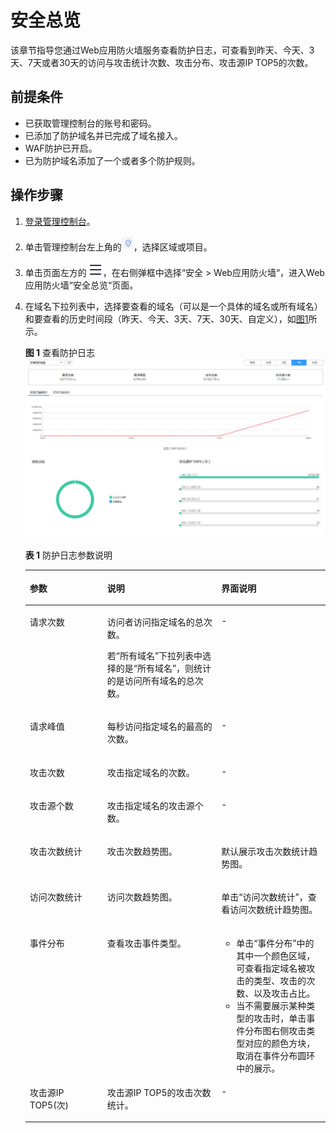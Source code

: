# 安全总览<a name="waf_01_0021"></a>

该章节指导您通过Web应用防火墙服务查看防护日志，可查看到昨天、今天、3天、7天或者30天的访问与攻击统计次数、攻击分布、攻击源IP TOP5的次数。

## 前提条件<a name="section2256777914731"></a>

-   已获取管理控制台的账号和密码。
-   已添加了防护域名并已完成了域名接入。
-   WAF防护已开启。
-   已为防护域名添加了一个或者多个防护规则。

## 操作步骤<a name="section61533550183130"></a>

1.  [登录管理控制台](https://console.huaweicloud.com/&locale=zh-cn)。
2.  单击管理控制台左上角的![](figures/icon-region.jpg)，选择区域或项目。
3.  单击页面左方的![](figures/icon-Service.png)，在右侧弹框中选择“安全  \>  Web应用防火墙“，进入Web应用防火墙“安全总览“页面。
4.  在域名下拉列表中，选择要查看的域名（可以是一个具体的域名或所有域名）和要查看的历史时间段（昨天、今天、3天、7天、30天、自定义），如[图1](#fig5451829111656)所示。

    **图 1**  查看防护日志<a name="fig5451829111656"></a>  
    ![](figures/查看防护日志.jpg "查看防护日志")

    **表 1**  防护日志参数说明

    <a name="table2857356711453"></a>
    <table><thead align="left"><tr id="row2386908311453"><th class="cellrowborder" valign="top" width="25.81258125812581%" id="mcps1.2.4.1.1"><p id="p1936630111453"><a name="p1936630111453"></a><a name="p1936630111453"></a>参数</p>
    </th>
    <th class="cellrowborder" valign="top" width="38.033803380338036%" id="mcps1.2.4.1.2"><p id="p2516658611453"><a name="p2516658611453"></a><a name="p2516658611453"></a>说明</p>
    </th>
    <th class="cellrowborder" valign="top" width="36.153615361536154%" id="mcps1.2.4.1.3"><p id="p21644893114937"><a name="p21644893114937"></a><a name="p21644893114937"></a>界面说明</p>
    </th>
    </tr>
    </thead>
    <tbody><tr id="row2572158511453"><td class="cellrowborder" valign="top" width="25.81258125812581%" headers="mcps1.2.4.1.1 "><p id="p46185398114652"><a name="p46185398114652"></a><a name="p46185398114652"></a>请求次数</p>
    </td>
    <td class="cellrowborder" valign="top" width="38.033803380338036%" headers="mcps1.2.4.1.2 "><p id="p50029725114652"><a name="p50029725114652"></a><a name="p50029725114652"></a>访问者访问指定域名的总次数。</p>
    <p id="p47614347114652"><a name="p47614347114652"></a><a name="p47614347114652"></a>若<span class="parmvalue" id="parmvalue25875945114652"><a name="parmvalue25875945114652"></a><a name="parmvalue25875945114652"></a>“所有域名”</span>下拉列表中选择的是<span class="parmvalue" id="parmvalue31556921114652"><a name="parmvalue31556921114652"></a><a name="parmvalue31556921114652"></a>“所有域名”</span>，则统计的是访问所有域名的总次数。</p>
    </td>
    <td class="cellrowborder" valign="top" width="36.153615361536154%" headers="mcps1.2.4.1.3 "><p id="p3345389611453"><a name="p3345389611453"></a><a name="p3345389611453"></a>-</p>
    </td>
    </tr>
    <tr id="row3264961511453"><td class="cellrowborder" valign="top" width="25.81258125812581%" headers="mcps1.2.4.1.1 "><p id="p53764047114652"><a name="p53764047114652"></a><a name="p53764047114652"></a>请求峰值</p>
    </td>
    <td class="cellrowborder" valign="top" width="38.033803380338036%" headers="mcps1.2.4.1.2 "><p id="p59920569114652"><a name="p59920569114652"></a><a name="p59920569114652"></a>每秒访问指定域名的最高的次数。</p>
    </td>
    <td class="cellrowborder" valign="top" width="36.153615361536154%" headers="mcps1.2.4.1.3 "><p id="p1218804711453"><a name="p1218804711453"></a><a name="p1218804711453"></a>-</p>
    </td>
    </tr>
    <tr id="row4258356411453"><td class="cellrowborder" valign="top" width="25.81258125812581%" headers="mcps1.2.4.1.1 "><p id="p61333475114652"><a name="p61333475114652"></a><a name="p61333475114652"></a>攻击次数</p>
    </td>
    <td class="cellrowborder" valign="top" width="38.033803380338036%" headers="mcps1.2.4.1.2 "><p id="p1955603114652"><a name="p1955603114652"></a><a name="p1955603114652"></a>攻击指定域名的次数。</p>
    </td>
    <td class="cellrowborder" valign="top" width="36.153615361536154%" headers="mcps1.2.4.1.3 "><p id="p6676667411453"><a name="p6676667411453"></a><a name="p6676667411453"></a>-</p>
    </td>
    </tr>
    <tr id="row6402915811453"><td class="cellrowborder" valign="top" width="25.81258125812581%" headers="mcps1.2.4.1.1 "><p id="p16348957114652"><a name="p16348957114652"></a><a name="p16348957114652"></a>攻击源个数</p>
    </td>
    <td class="cellrowborder" valign="top" width="38.033803380338036%" headers="mcps1.2.4.1.2 "><p id="p49197101114652"><a name="p49197101114652"></a><a name="p49197101114652"></a>攻击指定域名的攻击源个数。</p>
    </td>
    <td class="cellrowborder" valign="top" width="36.153615361536154%" headers="mcps1.2.4.1.3 "><p id="p3617334411453"><a name="p3617334411453"></a><a name="p3617334411453"></a>-</p>
    </td>
    </tr>
    <tr id="row5712464411453"><td class="cellrowborder" valign="top" width="25.81258125812581%" headers="mcps1.2.4.1.1 "><p id="p6369341911453"><a name="p6369341911453"></a><a name="p6369341911453"></a>攻击次数统计</p>
    </td>
    <td class="cellrowborder" valign="top" width="38.033803380338036%" headers="mcps1.2.4.1.2 "><p id="p5889333511453"><a name="p5889333511453"></a><a name="p5889333511453"></a>攻击次数趋势图。</p>
    </td>
    <td class="cellrowborder" valign="top" width="36.153615361536154%" headers="mcps1.2.4.1.3 "><p id="p563086411453"><a name="p563086411453"></a><a name="p563086411453"></a>默认展示攻击次数统计趋势图。</p>
    </td>
    </tr>
    <tr id="row5067778111453"><td class="cellrowborder" valign="top" width="25.81258125812581%" headers="mcps1.2.4.1.1 "><p id="p1125956311453"><a name="p1125956311453"></a><a name="p1125956311453"></a>访问次数统计</p>
    </td>
    <td class="cellrowborder" valign="top" width="38.033803380338036%" headers="mcps1.2.4.1.2 "><p id="p3960941011453"><a name="p3960941011453"></a><a name="p3960941011453"></a>访问次数趋势图。</p>
    </td>
    <td class="cellrowborder" valign="top" width="36.153615361536154%" headers="mcps1.2.4.1.3 "><p id="p5424563311453"><a name="p5424563311453"></a><a name="p5424563311453"></a>单击<span class="wintitle" id="wintitle24256299142554"><a name="wintitle24256299142554"></a><a name="wintitle24256299142554"></a>“访问次数统计”</span>，查看访问次数统计趋势图。</p>
    </td>
    </tr>
    <tr id="row1844865611453"><td class="cellrowborder" valign="top" width="25.81258125812581%" headers="mcps1.2.4.1.1 "><p id="p1794614311453"><a name="p1794614311453"></a><a name="p1794614311453"></a>事件分布</p>
    </td>
    <td class="cellrowborder" valign="top" width="38.033803380338036%" headers="mcps1.2.4.1.2 "><p id="p4435146711453"><a name="p4435146711453"></a><a name="p4435146711453"></a>查看攻击事件类型。</p>
    </td>
    <td class="cellrowborder" valign="top" width="36.153615361536154%" headers="mcps1.2.4.1.3 "><a name="ul5009385314278"></a><a name="ul5009385314278"></a><ul id="ul5009385314278"><li>单击<span class="uicontrol" id="uicontrol3107030814278"><a name="uicontrol3107030814278"></a><a name="uicontrol3107030814278"></a>“事件分布”</span>中的其中一个颜色区域，可查看指定域名被攻击的类型、攻击的次数、以及攻击占比。</li><li>当不需要展示某种类型的攻击时，单击事件分布图右侧攻击类型对应的颜色方块，取消在事件分布圆环中的展示。</li></ul>
    </td>
    </tr>
    <tr id="row53276882114737"><td class="cellrowborder" valign="top" width="25.81258125812581%" headers="mcps1.2.4.1.1 "><p id="p20460182114737"><a name="p20460182114737"></a><a name="p20460182114737"></a>攻击源IP TOP5(次)</p>
    </td>
    <td class="cellrowborder" valign="top" width="38.033803380338036%" headers="mcps1.2.4.1.2 "><p id="p46662075114737"><a name="p46662075114737"></a><a name="p46662075114737"></a>攻击源IP TOP5的攻击次数统计。</p>
    </td>
    <td class="cellrowborder" valign="top" width="36.153615361536154%" headers="mcps1.2.4.1.3 "><p id="p21531753114737"><a name="p21531753114737"></a><a name="p21531753114737"></a>-</p>
    </td>
    </tr>
    </tbody>
    </table>


